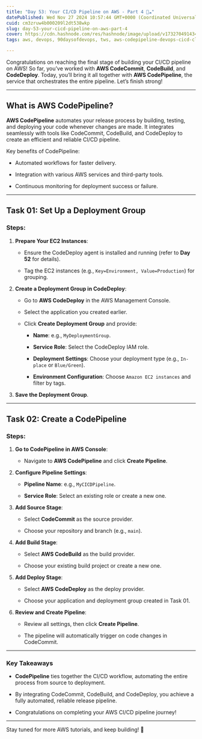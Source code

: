 ```yaml
---
title: "Day 53: Your CI/CD Pipeline on AWS - Part 4 🚀☁"
datePublished: Wed Nov 27 2024 10:57:44 GMT+0000 (Coordinated Universal Time)
cuid: cm3zruw4b000209l2dt538wkp
slug: day-53-your-cicd-pipeline-on-aws-part-4
cover: https://cdn.hashnode.com/res/hashnode/image/upload/v1732704914344/b00ec2bd-1a5d-4ae5-92ea-e63299b4ad91.webp
tags: aws, devops, 90daysofdevops, tws, aws-codepipeline-devops-cicd-cloudcomputing-automation-learningjourney

---
```


Congratulations on reaching the final stage of building your CI/CD pipeline on AWS! So far, you’ve worked with **AWS CodeCommit**, **CodeBuild**, and **CodeDeploy**. Today, you’ll bring it all together with **AWS CodePipeline**, the service that orchestrates the entire pipeline. Let’s finish strong!

---

## What is AWS CodePipeline?

**AWS CodePipeline** automates your release process by building, testing, and deploying your code whenever changes are made. It integrates seamlessly with tools like CodeCommit, CodeBuild, and CodeDeploy to create an efficient and reliable CI/CD pipeline.

Key benefits of CodePipeline:

* Automated workflows for faster delivery.
    
* Integration with various AWS services and third-party tools.
    
* Continuous monitoring for deployment success or failure.
    

---

## Task 01: Set Up a Deployment Group

### **Steps**:

1. **Prepare Your EC2 Instances**:
    
    * Ensure the CodeDeploy agent is installed and running (refer to **Day 52** for details).
        
    * Tag the EC2 instances (e.g., `Key=Environment, Value=Production`) for grouping.
        
2. **Create a Deployment Group in CodeDeploy**:
    
    * Go to **AWS CodeDeploy** in the AWS Management Console.
        
    * Select the application you created earlier.
        
    * Click **Create Deployment Group** and provide:
        
        * **Name**: e.g., `MyDeploymentGroup`.
            
        * **Service Role**: Select the CodeDeploy IAM role.
            
        * **Deployment Settings**: Choose your deployment type (e.g., `In-place` or `Blue/Green`).
            
        * **Environment Configuration**: Choose `Amazon EC2 instances` and filter by tags.
            
3. **Save the Deployment Group**.
    

---

## Task 02: Create a CodePipeline

### **Steps**:

1. **Go to CodePipeline in AWS Console**:
    
    * Navigate to **AWS CodePipeline** and click **Create Pipeline**.
        
2. **Configure Pipeline Settings**:
    
    * **Pipeline Name**: e.g., `MyCICDPipeline`.
        
    * **Service Role**: Select an existing role or create a new one.
        
3. **Add Source Stage**:
    
    * Select **CodeCommit** as the source provider.
        
    * Choose your repository and branch (e.g., `main`).
        
4. **Add Build Stage**:
    
    * Select **AWS CodeBuild** as the build provider.
        
    * Choose your existing build project or create a new one.
        
5. **Add Deploy Stage**:
    
    * Select **AWS CodeDeploy** as the deploy provider.
        
    * Choose your application and deployment group created in Task 01.
        
6. **Review and Create Pipeline**:
    
    * Review all settings, then click **Create Pipeline**.
        
    * The pipeline will automatically trigger on code changes in CodeCommit.
        

---

### Key Takeaways

* **CodePipeline** ties together the CI/CD workflow, automating the entire process from source to deployment.
    
* By integrating CodeCommit, CodeBuild, and CodeDeploy, you achieve a fully automated, reliable release pipeline.
    
* Congratulations on completing your AWS CI/CD pipeline journey!
    

---

Stay tuned for more AWS tutorials, and keep building! 🌟
